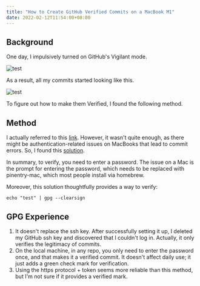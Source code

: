 ```yaml
---
title: "How to Create GitHub Verified Commits on a MacBook M1"
date: 2022-02-12T11:54:00+08:00
---
```


## Background

One day, I impulsively turned on GitHub's Vigilant mode.

![test](/posts/images/2022-02-12-12.02.07.png)

As a result, all my commits started looking like this.

![test](/posts/images/2022-02-12-12.11.01.png)

To figure out how to make them Verified, I found the following method.

## Method

I actually referred to this [link](https://zhuanlan.zhihu.com/p/76861431). However, it wasn't quite enough, as there might be authentication-related issues on MacBooks that lead to commit errors. So, I found this [solution](https://stackoverflow.com/a/40066889).

In summary, to verify, you need to enter a password. The issue on a Mac is the prompt for entering the password, which needs to be replaced with pinentry-mac, which most people install via homebrew.

Moreover, this solution thoughtfully provides a way to verify:

```shell
echo "test" | gpg --clearsign
```

## GPG Experience

1. It doesn't replace the ssh key. After successfully setting it up, I deleted my GitHub ssh key and discovered that I couldn't log in. Actually, it only verifies the legitimacy of commits.
2. On the local machine, in any repo, you only need to enter the password once, and that makes it a verified commit. It doesn't affect daily use; it just adds a green check mark for verification.
3. Using the https protocol + token seems more reliable than this method, but I'm not sure if it provides a verified mark.